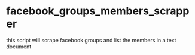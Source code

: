 # facebook_groups_members_scrapper
this script will scrape facebook groups and list the members in a text document
